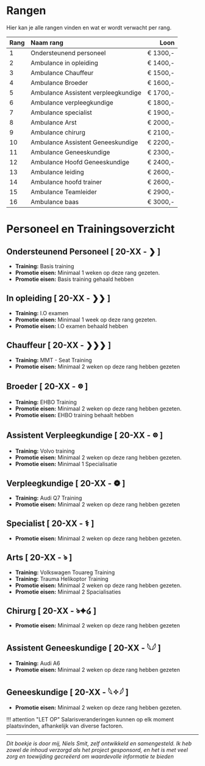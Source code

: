 # Rangen 
Hier kan je alle rangen vinden en wat er wordt verwacht per rang.

| Rang | Naam rang | Loon |
|:---- |:--------|----:|
| 1    | Ondersteunend personeel | € 1300,- |
| 2    | Ambulance in opleiding | € 1400,- |
| 3    | Ambulance Chauffeur | € 1500,- |
| 4    | Ambulance Broeder | € 1600,- |
| 5    | Ambulance Assistent verpleegkundige | € 1700,- |
| 6    | Ambulance verpleegkundige | € 1800,- |
| 7    | Ambulance  specialist | € 1900,- | 
| 8    | Ambulance  Arst | € 2000,- | 
| 9    | Ambulance chirurg | € 2100,- | 
| 10   | Ambulance Assistent Geneeskundige | € 2200,- | 
| 11   | Ambulance Geneeskundige | € 2300,- |
| 12   | Ambulance Hoofd Geneeskundige | € 2400,- | 
| 13   | Ambulance leiding | € 2600,- | 
| 14   | Ambulance hoofd trainer | € 2600,- | 
| 15   | Ambulance Teamleider | € 2900,- | 
| 16   | Ambulance baas | € 3000,- | 


# Personeel en Trainingsoverzicht
## Ondersteunend Personeel [ 20-XX - ❯ ]
- **Training:** Basis training
- **Promotie eisen:** Minimaal 1 weken op deze rang gezeten. 
- **Promotie eisen:** Basis training gehaald hebben

## In opleiding [ 20-XX - ❯❯ ]
- **Training:** I.O examen 
- **Promotie eisen:** Minimaal 1 week op deze rang gezeten.
- **Promotie eisen:** I.O examen behaald hebben

## Chauffeur [ 20-XX - ❯❯❯ ]
- **Training:** MMT - Seat Training
- **Promotie eisen:** Minimaal 2 weken op deze rang hebben gezeten 

## Broeder [ 20-XX - ᳂ ]
- **Training:** EHBO Training
- **Promotie eisen:** Minimaal 2 weken op deze rang hebben gezeten. 
- **Promotie eisen:** EHBO training behaalt hebben

## Assistent Verpleegkundige [ 20-XX - ᳂ ]
- **Training:** Volvo training
- **Promotie eisen:** Minimaal 2 weken op deze rang hebben gezeten.
- **Promotie eisen:** Minimaal 1 Specialisatie

## Verpleegkundige [ 20-XX - ❁ ]
- **Training:** Audi Q7 Training
- **Promotie eisen:** Minimaal 2 weken op deze rang hebben gezeten

## Specialist [ 20-XX - ⚕ ]
- **Promotie eisen:** Minimaal 2 weken op deze rang hebben gezeten. 

## Arts [ 20-XX - ঌ ] 
- **Training:** Volkswagen Touareg Training
- **Training:** Trauma Helikoptor Training 
- **Promotie eisen:** Minimaal 2 weken op deze rang hebben gezeten.
- **Promotie eisen:** Minimaal 2 Spacialisaties

## Chirurg [ 20-XX - ঌ✦໒ ] 
- **Promotie eisen:** Minimaal 2 weken op deze rang hebben gezeten

## Assistent Geneeskundige [ 20-XX - 𓆩𓆪 ]
- **Training:** Audi A6
- **Promotie eisen:** Minimaal 2 weken op deze rang hebben gezeten 

## Geneeskundige [ 20-XX - 𓆩✧𓆪 ]
- **Promotie eisen:** Minimaal 2 weken op deze rang hebben gezeten.

!!! attention "LET OP"
    Salarisveranderingen kunnen op elk moment plaatsvinden, afhankelijk van diverse factoren.

---------------------

*Dit boekje is door mij, Niels Smit, zelf ontwikkeld en samengesteld. Ik heb zowel de inhoud verzorgd als het project gesponsord, en het is met veel zorg en toewijding gecreëerd om waardevolle informatie te bieden*